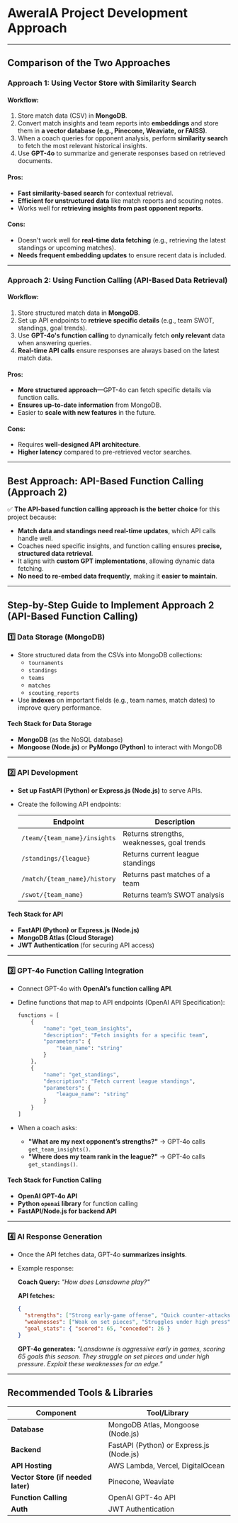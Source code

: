 # **AweraIA Project Development Approach**

---

## **Comparison of the Two Approaches**

### **Approach 1: Using Vector Store with Similarity Search**
#### **Workflow:**
1. Store match data (CSV) in **MongoDB**.
2. Convert match insights and team reports into **embeddings** and store them in **a vector database (e.g., Pinecone, Weaviate, or FAISS)**.
3. When a coach queries for opponent analysis, perform **similarity search** to fetch the most relevant historical insights.
4. Use **GPT-4o** to summarize and generate responses based on retrieved documents.

#### **Pros:**
- **Fast similarity-based search** for contextual retrieval.
- **Efficient for unstructured data** like match reports and scouting notes.
- Works well for **retrieving insights from past opponent reports**.

#### **Cons:**
- Doesn't work well for **real-time data fetching** (e.g., retrieving the latest standings or upcoming matches).
- **Needs frequent embedding updates** to ensure recent data is included.

---

### **Approach 2: Using Function Calling (API-Based Data Retrieval)**
#### **Workflow:**
1. Store structured match data in **MongoDB**.
2. Set up API endpoints to **retrieve specific details** (e.g., team SWOT, standings, goal trends).
3. Use **GPT-4o's function calling** to dynamically fetch **only relevant** data when answering queries.
4. **Real-time API calls** ensure responses are always based on the latest match data.

#### **Pros:**
- **More structured approach**—GPT-4o can fetch specific details via function calls.
- **Ensures up-to-date information** from MongoDB.
- Easier to **scale with new features** in the future.

#### **Cons:**
- Requires **well-designed API architecture**.
- **Higher latency** compared to pre-retrieved vector searches.

---

## **Best Approach: API-Based Function Calling (Approach 2)**

✅ **The API-based function calling approach is the better choice** for this project because:
- **Match data and standings need real-time updates**, which API calls handle well.
- Coaches need specific insights, and function calling ensures **precise, structured data retrieval**.
- It aligns with **custom GPT implementations**, allowing dynamic data fetching.
- **No need to re-embed data frequently**, making it **easier to maintain**.

---

## **Step-by-Step Guide to Implement Approach 2 (API-Based Function Calling)**

### **1️⃣ Data Storage (MongoDB)**
- Store structured data from the CSVs into MongoDB collections:
  - `tournaments`
  - `standings`
  - `teams`
  - `matches`
  - `scouting_reports`
- Use **indexes** on important fields (e.g., team names, match dates) to improve query performance.

#### **Tech Stack for Data Storage**
- **MongoDB** (as the NoSQL database)
- **Mongoose (Node.js)** or **PyMongo (Python)** to interact with MongoDB

---

### **2️⃣ API Development**
- **Set up FastAPI (Python) or Express.js (Node.js)** to serve APIs.
- Create the following API endpoints:

  | Endpoint | Description |
  |----------|------------|
  | `/team/{team_name}/insights` | Returns strengths, weaknesses, goal trends |
  | `/standings/{league}` | Returns current league standings |
  | `/match/{team_name}/history` | Returns past matches of a team |
  | `/swot/{team_name}` | Returns team’s SWOT analysis |

#### **Tech Stack for API**
- **FastAPI (Python) or Express.js (Node.js)**
- **MongoDB Atlas (Cloud Storage)**
- **JWT Authentication** (for securing API access)

---

### **3️⃣ GPT-4o Function Calling Integration**
- Connect GPT-4o with **OpenAI’s function calling API**.
- Define functions that map to API endpoints (OpenAI API Specification):
  
  ```python
  functions = [
      {
          "name": "get_team_insights",
          "description": "Fetch insights for a specific team",
          "parameters": {
              "team_name": "string"
          }
      },
      {
          "name": "get_standings",
          "description": "Fetch current league standings",
          "parameters": {
              "league_name": "string"
          }
      }
  ]
  ```

- When a coach asks:
  - **"What are my next opponent’s strengths?"** → GPT-4o calls `get_team_insights()`.
  - **"Where does my team rank in the league?"** → GPT-4o calls `get_standings()`.

#### **Tech Stack for Function Calling**
- **OpenAI GPT-4o API**
- **Python `openai` library** for function calling
- **FastAPI/Node.js for backend API**

---

### **4️⃣ AI Response Generation**
- Once the API fetches data, GPT-4o **summarizes insights**.
- Example response:

  **Coach Query:** *"How does Lansdowne play?"*
  
  **API fetches:**
  ```json
  {
    "strengths": ["Strong early-game offense", "Quick counter-attacks"],
    "weaknesses": ["Weak on set pieces", "Struggles under high press"],
    "goal_stats": { "scored": 65, "conceded": 26 }
  }
  ```

  **GPT-4o generates:**
  *"Lansdowne is aggressive early in games, scoring 65 goals this season. They struggle on set pieces and under high pressure. Exploit these weaknesses for an edge."*

---

## **Recommended Tools & Libraries**

| **Component** | **Tool/Library** |
|--------------|----------------|
| **Database** | MongoDB Atlas, Mongoose (Node.js) |
| **Backend** | FastAPI (Python) or Express.js (Node.js) |
| **API Hosting** | AWS Lambda, Vercel, DigitalOcean |
| **Vector Store (if needed later)** | Pinecone, Weaviate |
| **Function Calling** | OpenAI GPT-4o API |
| **Auth** | JWT Authentication |